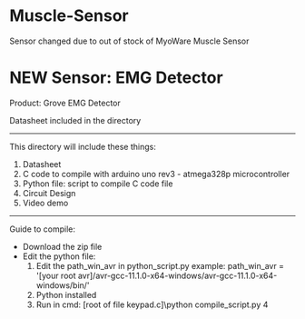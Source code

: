 # Muscle-Sensor

Sensor changed due to out of stock of MyoWare Muscle Sensor

# NEW Sensor: EMG Detector

Product: Grove EMG Detector

Datasheet included in the directory

--------------------------------------------------------------
This directory will include these things:
1. Datasheet
2. C code to compile with arduino uno rev3 - atmega328p microcontroller
3. Python file: script to compile C code file
4. Circuit Design
5. Video demo
--------------------------------------------------------------
Guide to compile:
- Download the zip file
- Edit the python file:
	1. Edit the path_win_avr in python_script.py
	example: path_win_avr = '[your root avr]/avr-gcc-11.1.0-x64-windows/avr-gcc-11.1.0-x64-windows/bin/'
	3. Python installed
	4. Run in cmd: [root of file keypad.c]\python compile_script.py 4
